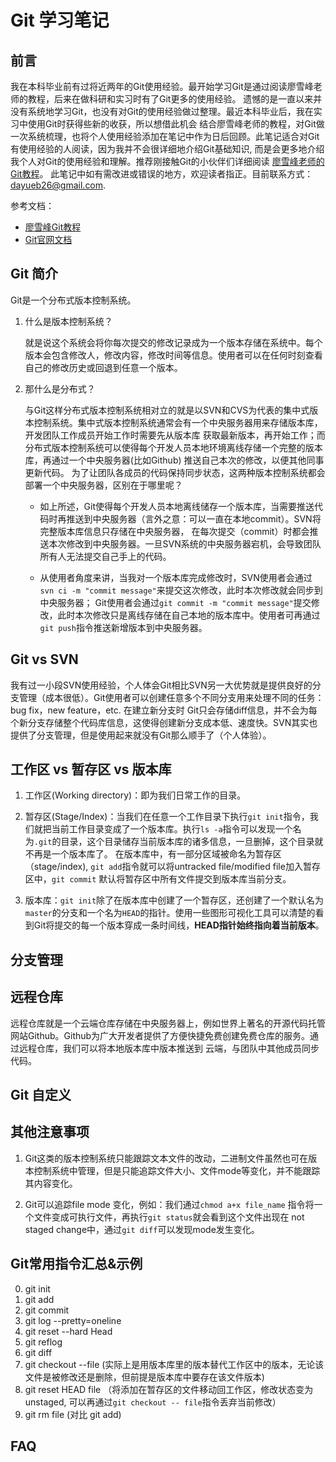 # Git 学习笔记

## 前言

我在本科毕业前有过将近两年的Git使用经验。最开始学习Git是通过阅读廖雪峰老师的教程，后来在做科研和实习时有了Git更多的使用经验。
遗憾的是一直以来并没有系统地学习Git，也没有对Git的使用经验做过整理。最近本科毕业后，我在实习中使用Git时获得些新的收获，所以想借此机会
结合廖雪峰老师的教程，对Git做一次系统梳理，也将个人使用经验添加在笔记中作为日后回顾。此笔记适合对Git有使用经验的人阅读，因为我并不会很详细地介绍Git基础知识,
而是会更多地介绍我个人对Git的使用经验和理解。推荐刚接触Git的小伙伴们详细阅读 [廖雪峰老师的Git教程](https://www.liaoxuefeng.com/wiki/896043488029600/900003767775424)。
此笔记中如有需改进或错误的地方，欢迎读者指正。目前联系方式：[dayueb26@gmail.com](dayueb26@gmail.com).

参考文档：

* [廖雪峰Git教程](https://www.liaoxuefeng.com/wiki/896043488029600/900003767775424)
* [Git官网文档](https://git-scm.com/doc)

## Git 简介

Git是一个分布式版本控制系统。

1. 什么是版本控制系统？

    就是说这个系统会将你每次提交的修改记录成为一个版本存储在系统中。每个版本会包含修改人，修改内容，修改时间等信息。使用者可以在任何时刻查看自己的修改历史或回退到任意一个版本。

2. 那什么是分布式？

    与Git这样分布式版本控制系统相对立的就是以SVN和CVS为代表的集中式版本控制系统。集中式版本控制系统通常会有一个中央服务器用来存储版本库，开发团队工作成员开始工作时需要先从版本库
    获取最新版本，再开始工作；而分布式版本控制系统可以使得每个开发人员本地环境离线存储一个完整的版本库，再通过一个中央服务器(比如Github) 推送自己本次的修改，以便其他同事更新代码。
    为了让团队各成员的代码保持同步状态，这两种版本控制系统都会部署一个中央服务器，区别在于哪里呢？
    
    * 如上所述，Git使得每个开发人员本地离线储存一个版本库，当需要推送代码时再推送到中央服务器（言外之意：可以一直在本地commit）。SVN将完整版本库信息只存储在中央服务器，
      在每次提交（commit）时都会推送本次修改到中央服务器。一旦SVN系统的中央服务器宕机，会导致团队所有人无法提交自己手上的代码。
    
    * 从使用者角度来讲，当我对一个版本库完成修改时，SVN使用者会通过`svn ci -m "commit message"`来提交这次修改，此时本次修改就会同步到中央服务器；
      Git使用者会通过`git commit -m "commit message"`提交修改，此时本次修改只是离线存储在自己本地的版本库中。使用者可再通过`git push`指令推送新增版本到中央服务器。
      
## Git vs SVN

我有过一小段SVN使用经验，个人体会Git相比SVN另一大优势就是提供良好的分支管理（成本很低）。Git使用者可以创建任意多个不同分支用来处理不同的任务：bug fix，new feature，etc. 在建立新分支时
Git只会存储diff信息，并不会为每个新分支存储整个代码库信息，这使得创建新分支成本低、速度快。SVN其实也提供了分支管理，但是使用起来就没有Git那么顺手了（个人体验）。

## 工作区 vs 暂存区 vs 版本库

1. 工作区(Working directory)：即为我们日常工作的目录。

2. 暂存区(Stage/Index)：当我们在任意一个工作目录下执行`git init`指令，我们就把当前工作目录变成了一个版本库。执行`ls -a`指令可以发现一个名为`.git`的目录，这个目录储存当前版本库的诸多信息，一旦删掉，这个目录就不再是一个版本库了。
   在版本库中，有一部分区域被命名为暂存区（stage/index), `git add`指令就可以将untracked file/modified file加入暂存区中，`git commit` 默认将暂存区中所有文件提交到版本库当前分支。
   
3. 版本库：`git init`除了在版本库中创建了一个暂存区，还创建了一个默认名为`master`的分支和一个名为`HEAD`的指针。使用一些图形可视化工具可以清楚的看到Git将提交的每一个版本穿成一条时间线，**HEAD指针始终指向着当前版本**。

## 分支管理



## 远程仓库

远程仓库就是一个云端仓库存储在中央服务器上，例如世界上著名的开源代码托管网站Github。Github为广大开发者提供了方便快捷免费创建免费仓库的服务。通过远程仓库，我们可以将本地版本库中版本推送到
云端，与团队中其他成员同步代码。

## Git 自定义

## 其他注意事项

1. Git这类的版本控制系统只能跟踪文本文件的改动，二进制文件虽然也可在版本控制系统中管理，但是只能追踪文件大小、文件mode等变化，并不能跟踪其内容变化。
    
2. Git可以追踪file mode 变化，例如：我们通过`chmod a+x file_name` 指令将一个文件变成可执行文件，再执行`git status`就会看到这个文件出现在 not staged change中，通过`git diff`可以发现mode发生变化。

## Git常用指令汇总&示例

0. git init
1. git add 
2. git commit
3. git log --pretty=oneline
4. git reset --hard Head
5. git reflog
6. git diff
7. git checkout --file (实际上是用版本库里的版本替代工作区中的版本，无论该文件是被修改还是删除，但前提是版本库中要存在该文件版本)
8. git reset HEAD file （将添加在暂存区的文件移动回工作区，修改状态变为unstaged, 可以再通过`git checkout -- file`指令丢弃当前修改）
9. git rm file (对比 git add)

## FAQ

    